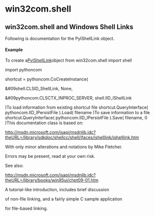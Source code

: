 # win32com.shell

## win32com.shell and Windows Shell Links
Following is documentation for the PyIShellLink object.

#### Example
To create a[PyIShellLink](#pyishelllink)object
from win32com.shell import shell

import pythoncom

shortcut = pythoncom.CoCreateInstance(

&#09shell.CLSID_ShellLink, None,

&#09pythoncom.CLSCTX_INPROC_SERVER, shell.IID_IShellLink

)To load information from existing shortcut file
shortcut.QueryInterface( pythoncom.IID_IPersistFile ).Load( filename )To save information to a file
shortcut.QueryInterface( pythoncom.IID_IPersistFile ).Save( filename, 0 )This documentation class is based on: 

http://msdn.microsoft.com/isapi/msdnlib.idc?theURL=/library/sdkdoc/shellcc/shell/ifaces/ishelllink/ishelllink.htm 

With only minor alterations and notations by Mike Fletcher. 

Errors may be present, read at your own risk. 

See also: 

http://msdn.microsoft.com/isapi/msdnlib.idc?theURL=/library/books/win95ui/chpt09-01.htm 

A tutorial-like introduction, includes brief discussion 

of non-file linking, and a fairly simple C sample application 

for file-based linking.